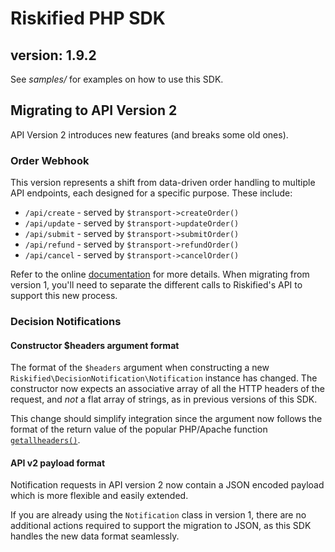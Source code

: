 Riskified PHP SDK
=================

version: 1.9.2
-------------------

See *samples/* for examples on how to use this SDK.

Migrating to API Version 2
--------------------------

API Version 2 introduces new features (and breaks some old ones).

### Order Webhook ###

This version represents a shift from data-driven order handling to multiple API endpoints, each designed
for a specific purpose. These include:

* `/api/create` - served by `$transport->createOrder()`
* `/api/update` - served by `$transport->updateOrder()`
* `/api/submit` - served by `$transport->submitOrder()`
* `/api/refund` - served by `$transport->refundOrder()`
* `/api/cancel` - served by `$transport->cancelOrder()`

Refer to the online [documentation](http://apiref.riskified.com) for more details.
When migrating from version 1, you'll need to separate the different calls to Riskified's API to support this new process.


### Decision Notifications ###

#### Constructor $headers argument format ####
The format of the `$headers` argument when constructing a new `Riskified\DecisionNotification\Notification` instance has changed.
The constructor now expects an associative array of all the HTTP headers of the request, and *not* a flat array of strings, as
in previous versions of this SDK.

This change should simplify integration since the argument now follows the format of the return value of the popular PHP/Apache
function [`getallheaders()`](http://php.net/manual/en/function.getallheaders.php).


#### API v2 payload format ####
Notification requests in API version 2 now contain a JSON encoded payload which is more flexible and easily extended.

If you are already using the `Notification` class in version 1, there are no additional actions required to support the
migration to JSON, as this SDK handles the new data format seamlessly.





